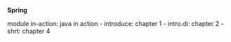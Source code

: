 **Spring**

module in-action: java in action
    - introduce: chapter 1
    - intro.di: chapter 2
    - shrt: chapter 4